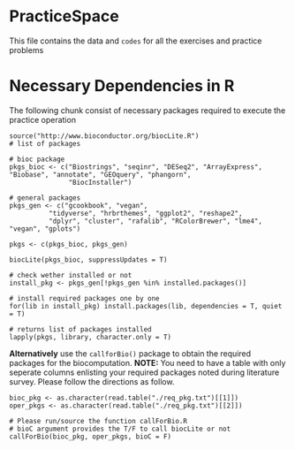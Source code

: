 # PracticeSpace
This file contains the data and `codes` for all the exercises and practice problems

# Necessary Dependencies in R
The following chunk consist of necessary packages required to execute the practice operation
```{r}
source("http://www.bioconductor.org/biocLite.R")
# list of packages

# bioc package
pkgs_bioc <- c("Biostrings", "seqinr", "DESeq2", "ArrayExpress", "Biobase", "annotate", "GEOquery", "phangorn",
               "BiocInstaller")

# general packages
pkgs_gen <- c("gcookbook", "vegan", 
          "tidyverse", "hrbrthemes", "ggplot2", "reshape2",
          "dplyr", "cluster", "rafalib", "RColorBrewer", "lme4", "vegan", "gplots")

pkgs <- c(pkgs_bioc, pkgs_gen)

biocLite(pkgs_bioc, suppressUpdates = T)

# check wether installed or not
install_pkg <- pkgs_gen[!pkgs_gen %in% installed.packages()]

# install required packages one by one
for(lib in install_pkg) install.packages(lib, dependencies = T, quiet = T)

# returns list of packages installed
lapply(pkgs, library, character.only = T)

```
**Alternatively**
use the `callforBio()` package to obtain the required packages for the biocomputation.
**NOTE:** You need to have a table with only seperate columns enlisting your required packages noted during literature survey.
Please follow the directions as follow.
```{r}
bioc_pkg <- as.character(read.table("./req_pkg.txt")[[1]])
oper_pkgs <- as.character(read.table("./req_pkg.txt")[[2]])

# Please run/source the function callForBio.R
# bioC argument provides the T/F to call biocLite or not
callForBio(bioc_pkg, oper_pkgs, bioC = F)
```
